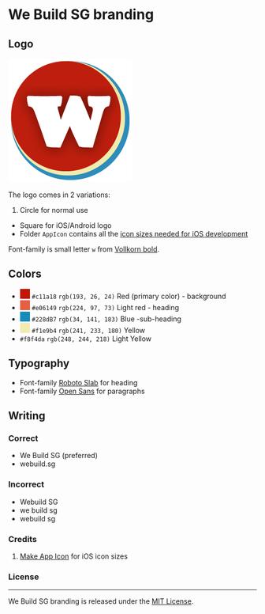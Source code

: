 We Build SG branding
===

Logo
---

![We Build SG logo](readme-img/logo.png)

The logo comes in 2 variations:

1. Circle for normal use
- Square for iOS/Android logo
- Folder `AppIcon` contains all the [icon sizes needed for iOS development](http://stackoverflow.com/a/31011071/496797)

Font-family is small letter `w` from [Vollkorn bold](https://www.google.com/fonts/specimen/Vollkorn).

Colors
---

- ![](readme-img/red.jpg) `#c11a18` `rgb(193, 26, 24)` Red (primary color) - background
- ![](readme-img/light-red.jpg) `#e06149` `rgb(224, 97, 73)` Light red - heading
- ![](readme-img/blue.jpg) `#228dB7` `rgb(34, 141, 183)` Blue -sub-heading
- ![](readme-img/yellow.jpg) `#f1e9b4` `rgb(241, 233, 180)` Yellow
- `#f8f4da` `rgb(248, 244, 218)` Light Yellow

Typography
---

- Font-family [Roboto Slab](http://www.google.com/fonts/specimen/Roboto+Slab) for heading
- Font-family [Open Sans](http://www.google.com/fonts/specimen/Open+Sans) for paragraphs

Writing
---

### Correct

- We Build SG (preferred)
- webuild.sg

### Incorrect

- Webuild SG
- we build sg
- webuild sg

### Credits

1. [Make App Icon](https://makeappicon.com/) for iOS icon sizes

### License
---

We Build SG branding is released under the [MIT License](http://opensource.org/licenses/MIT).
